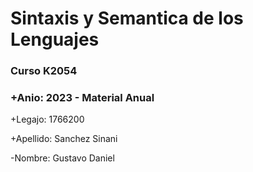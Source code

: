 # Sintaxis y Semantica de los Lenguajes

### Curso K2054

### +Anio: 2023 - Material Anual

+Legajo: 1766200

+Apellido: Sanchez Sinani

-Nombre: Gustavo Daniel
